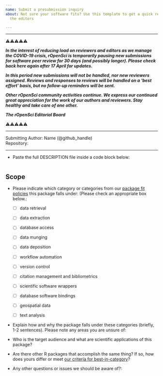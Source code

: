 ```yaml
---
name: Submit a presubmission inquiry
about: Not sure your software fits? Use this template to get a quick response from
  the editors

---
```


---

⚠️⚠️⚠️⚠️⚠️

***In the interest of reducing load on reviewers and editors as we manage the
COVID-19 crisis, rOpenSci is temporarily pausing new submissions for software peer review
for 30 days (and possibly longer). Please check back here again after 17 April
for updates.***

***In this period new submissions will not be handled, nor new reviewers assigned. 
Reviews and responses to reviews will be handled on a 'best effort' basis, but
no follow-up reminders will be sent.***

***Other rOpenSci community activities continue. We express our continued great
appreciation for the work of our authors and reviewers. Stay healthy and take
care of one other.***

***The rOpenSci Editorial Board***

⚠️⚠️⚠️⚠️⚠️

---


Submitting Author: Name (@github_handle)  
Repository:   

---

-   Paste the full DESCRIPTION file inside a code block below:

```

```


## Scope 

- Please indicate which category or categories from our [package fit policies](https://ropensci.github.io/dev_guide/policies.html#package-categories) this package falls under: (Please check an appropriate box below.:

	- [ ] data retrieval
	- [ ] data extraction
	- [ ] database access
	- [ ] data munging
	- [ ] data deposition
	- [ ] workflow automation
	- [ ] version control
	- [ ] citation management and bibliometrics
	- [ ] scientific software wrappers
	- [ ] database software bindings
	- [ ] geospatial data
	- [ ] text analysis
	

- Explain how and why the package falls under these categories (briefly, 1-2 sentences).  Please note any areas you are unsure of:


-   Who is the target audience and what are scientific applications of this package?  

-   Are there other R packages that accomplish the same thing? If so, how does yours differ or meet [our criteria for best-in-category](https://ropensci.github.io/dev_guide/policies.html#overlap)?

-  Any other questions or issues we should be aware of?:
